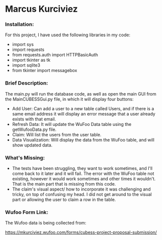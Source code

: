 # Marcus Kurciviez

### Installation:

For this project, I have used the following libraries in my code:
* import sys
* import requests
* from requests.auth import HTTPBasicAuth
* import tkinter as tk
* import sqlite3
* from tkinter import messagebox

### Brief Description:
The main.py will run the database code, as well as open the main GUI from the MainCUBESSGui.py file, in which it will display four buttons:
- Add User: Can add a user to a new table called Users, and if there is a same email address it will display an error message that a user already exists with that email.
- Refresh Data: It will update the WuFoo Data table using the getWufooData.py file.
- Claim: Will list the users from the user table.
- Data Visualization: Will display the data from the WuFoo table, and will show updated data. 

### What's Missing:
- The tests have been struggling, they want to work sometimes, and I'll come back to it later and it will fail. The error with the WuFoo table not existing, however it would work sometimes and other times it wouldn't. That is the main part that is missing from this code. 
- The claim's visual aspect/ how to incorporate it was challenging and tricky, on top of confusing my head. I did not get around to the visual part or allowing the user to claim a row in the table. 

### Wufoo Form Link:
The Wufoo data is being collected from: 

https://mkurciviez.wufoo.com/forms/cubess-project-proposal-submission/

